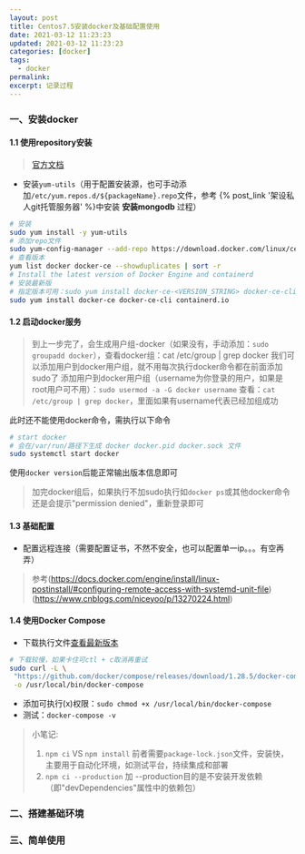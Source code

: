 ```yaml
---
layout: post
title: Centos7.5安装docker及基础配置使用
date: 2021-03-12 11:23:23
updated: 2021-03-12 11:23:23
categories: [docker]
tags:
  - docker
permalink:
excerpt: 记录过程
---
```


### 一、安装docker
#### 1.1 使用repository安装
> [官方文档](https://docs.docker.com/engine/install/centos/#install-using-the-repository)
* 安装`yum-utils`（用于配置安装源，也可手动添加`/etc/yum.repos.d/${packageName}.repo`文件，参考
{% post_link '架设私人git托管服务器' %}中安装 <b>安装mongodb</b> 过程）
``` bash
# 安装
sudo yum install -y yum-utils
# 添加repo文件
sudo yum-config-manager --add-repo https://download.docker.com/linux/centos/docker-ce.repo
# 查看版本
yum list docker docker-ce --showduplicates | sort -r
# Install the latest version of Docker Engine and containerd
# 安装最新版
# 指定版本可用：sudo yum install docker-ce-<VERSION_STRING> docker-ce-cli-<VERSION_STRING> containerd.io
sudo yum install docker-ce docker-ce-cli containerd.io

```

#### 1.2 启动docker服务
> 到上一步完了，会生成用户组-docker（如果没有，手动添加：`sudo groupadd docker`），查看docker组：cat /etc/group | grep docker
> 我们可以添加用户到docker用户组，就不用每次执行docker命令都在前面添加sudo了
> 添加用户到docker用户组（username为你登录的用户，如果是root用户可不用）：`sudo usermod -a -G docker username`
> 查看：`cat /etc/group | grep docker`，里面如果有username代表已经加组成功


此时还不能使用docker命令，需执行以下命令

``` bash
# start docker
# 会在/var/run/路径下生成 docker docker.pid docker.sock 文件
sudo systemctl start docker
```
使用`docker version`后能正常输出版本信息即可
> 加完docker组后，如果执行不加sudo执行如`docker ps`或其他docker命令还是会提示"permission denied"，重新登录即可

#### 1.3 基础配置
* 配置远程连接（需要配置证书，不然不安全，也可以配置单一ip。。。有空再弄）
> 参考(https://docs.docker.com/engine/install/linux-postinstall/#configuring-remote-access-with-systemd-unit-file)
> (https://www.cnblogs.com/niceyoo/p/13270224.html)

#### 1.4 使用Docker Compose
* 下载执行文件[查看最新版本](https://github.com/docker/compose/releases/)
```bash
# 下载较慢，如果卡住可ctl + c取消再重试
sudo curl -L \
 "https://github.com/docker/compose/releases/download/1.28.5/docker-compose-$(uname -s)-$(uname -m)" \
 -o /usr/local/bin/docker-compose
```
* 添加可执行(x)权限：`sudo chmod +x /usr/local/bin/docker-compose`
* 测试：`docker-compose -v`
> 小笔记:
> 1. `npm ci` VS `npm install` 前者需要`package-lock.json`文件，安装快，主要用于自动化环境，如测试平台，持续集成和部署
> 2. `npm ci --production` 加 --production目的是不安装开发依赖（即"devDependencies"属性中的依赖包）
### 二、搭建基础环境

### 三、简单使用
